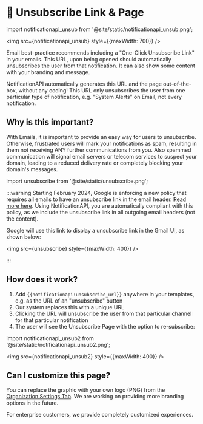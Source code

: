 # 🙉 Unsubscribe Link & Page

import notificationapi_unsub from '@site/static/notificationapi_unsub.png';

<img src={notificationapi_unsub} style={{maxWidth: 700}} />

Email best-practice recommends including a "One-Click Unsubscribe Link" in your emails. This URL, upon being opened should automatically unsubscribes the user from that notification. It can also show some content with your branding and message.

NotificationAPI automatically generates this URL and the page out-of-the-box, without any coding! This URL only unsubscribes the user from one particular type of notification, e.g. "System Alerts" on Email, not every notification.

## Why is this important?

With Emails, it is important to provide an easy way for users to unsubscribe. Otherwise, frustrated users will mark your notifications as spam, resulting in them not receiving ANY further communications from you. Also spammed communication will signal email servers or telecom services to suspect your domain, leading to a reduced delivery rate or completely blocking your domain's messages.

import unsubscribe from '@site/static/unsubscribe.png';

:::warning
Starting February 2024, Google is enforcing a new policy that requires all emails to have an unsubscribe link in the email header. [Read more here](https://blog.google/products/gmail/gmail-security-authentication-spam-protection/). Using NotificationAPI, you are automatically compliant with this policy, as we include the unsubscribe link in all outgoing email headers (not the content).

Google will use this link to display a unsubscribe link in the Gmail UI, as shown below:

<img src={unsubscribe} style={{maxWidth: 400}} />

:::

## How does it work?

1. Add `{{notificationapi:unsubscribe_url}}` anywhere in your templates, e.g. as the URL of an "unsubscribe" button
2. Our system replaces this with a unique URL
3. Clicking the URL will unsubscribe the user from that particular channel for that particular notification
4. The user will see the Unsubscribe Page with the option to re-subscribe:

import notificationapi_unsub2 from '@site/static/notificationapi_unsub2.png';

<img src={notificationapi_unsub2} style={{maxWidth: 400}} />

## Can I customize this page?

You can replace the graphic with your own logo (PNG) from the [Organization Settings Tab](https://app.notificationapi.com/settings/organization). We are working on providing more branding options in the future.

For enterprise customers, we provide completely customized experiences.
